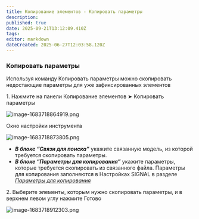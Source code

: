 ```yaml
---
title: Копирование элементов - Копировать параметры
description: 
published: true
date: 2025-09-21T13:12:09.410Z
tags: 
editor: markdown
dateCreated: 2025-06-27T12:03:58.120Z
---
```


### **Копировать параметры**

Используя команду Копировать параметры можно скопировать недостающие параметры для уже зафиксированных элементов

1\. Нажмите на панели Копирование элементов ➤ Копировать параметры

![image-1683718864919.png](https://lh7-rt.googleusercontent.com/docsz/AD_4nXeiyr1116-eZbWSF5SUMMVd85gS7VYDFYqd2w5P7YBsvx8xMEwEiINasTSv2Y7KFoxSzpBbtdUMvPlirPPNpt3U2h28mWLXKo6tl3yiWbOoKC_fP5MMsMTN7C7ioYxW5F3upInMGMhzLXml24o5Hg?key=HWsJPc92qPG9kQy2fqoRrg)

Окно настройки инструмента

![image-1683718873805.png](https://lh7-rt.googleusercontent.com/docsz/AD_4nXetb9e3F0nUtl3Fs69NvGFkhU78amHAgpWFOvOw0ssh3WjZgYzDNDYoCLRzs4HFWphzFSB1vS1IirKQFRLgbNKbw4TY8WV9hHWV5a_pWWe38HiWg_jY1WdykyohRBrkhhpVf9ovvXunhG8RGQ1s?key=HWsJPc92qPG9kQy2fqoRrg)

-   ***В блоке “Связи для поиска”*** укажите связанную модель, из которой требуется скопировать параметры.
-   ***В блоке “Параметры для копирования”*** укажите параметры, которые требуется скопировать из связанного файла. Параметры для копирования заполняются в Настройках SIGNAL в разделе [_Параметры для копирования_](https://youneedawiki.com/app/page/1Xga4e-2KLC403pfVX6gk2zJ4myTZhYFD8VI_mxCo5Uo)

2\. Выберите элементы, которым нужно скопировать параметры, и в верхнем левом углу нажмите Готово

![image-1683718912303.png](https://lh7-rt.googleusercontent.com/docsz/AD_4nXdgIjkMA-TLFTz9VIspgHElxg7ze_voYTmXIH_cHeDEOK4QDDJ9xEKc2WfSt670U-Tq_sg4ej-czwAd1fcfB-BkxYGHQkeION2o8eRCKbvOaRjaj0kVbCUtlGe8HsqaPAX23EEjcxbeCNCjnCmPSw?key=HWsJPc92qPG9kQy2fqoRrg)